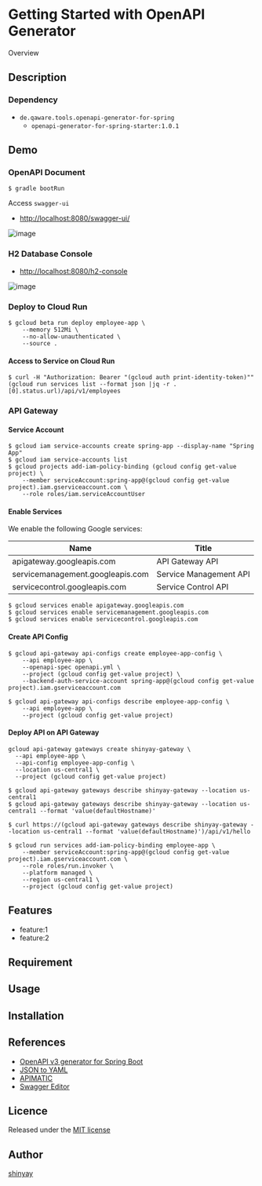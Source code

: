 # Getting Started with OpenAPI Generator

Overview

## Description
### Dependency
- `de.qaware.tools.openapi-generator-for-spring`
  - `openapi-generator-for-spring-starter:1.0.1`

## Demo
### OpenAPI Document
```shell script
$ gradle bootRun
```
Access `swagger-ui`
- [http://localhost:8080/swagger-ui/](http://localhost:8080/swagger-ui/)

![image](https://user-images.githubusercontent.com/3072734/107849543-497f3300-6e3f-11eb-8dc3-207e77bf9998.png)

### H2 Database Console
- [http://localhost:8080/h2-console](http://localhost:8080/h2-console)

![image](https://user-images.githubusercontent.com/3072734/107363278-41608400-6b1d-11eb-99d9-c280bf512f6f.png)

### Deploy to Cloud Run
```shell script
$ gcloud beta run deploy employee-app \
    --memory 512Mi \
    --no-allow-unauthenticated \
    --source .
```

#### Access to Service on Cloud Run
```shell script
$ curl -H "Authorization: Bearer "(gcloud auth print-identity-token)"" (gcloud run services list --format json |jq -r .[0].status.url)/api/v1/employees
```

### API Gateway
#### Service Account
```shell script
$ gcloud iam service-accounts create spring-app --display-name "Spring App"
$ gcloud iam service-accounts list
$ gcloud projects add-iam-policy-binding (gcloud config get-value project) \
    --member serviceAccount:spring-app@(gcloud config get-value project).iam.gserviceaccount.com \
    --role roles/iam.serviceAccountUser
```

#### Enable Services
We enable the following Google services:

|Name|Title|
|----|-----|
|apigateway.googleapis.com|API Gateway API|
|servicemanagement.googleapis.com|Service Management API|
|servicecontrol.googleapis.com|Service Control API|

```shell script
$ gcloud services enable apigateway.googleapis.com
$ gcloud services enable servicemanagement.googleapis.com
$ gcloud services enable servicecontrol.googleapis.com
```

#### Create API Config
```shell script
$ gcloud api-gateway api-configs create employee-app-config \
    --api employee-app \
    --openapi-spec openapi.yml \
    --project (gcloud config get-value project) \
    --backend-auth-service-account spring-app@(gcloud config get-value project).iam.gserviceaccount.com
```

```shell script
$ gcloud api-gateway api-configs describe employee-app-config \
    --api employee-app \
    --project (gcloud config get-value project)
```

#### Deploy API on API Gateway

```shell script
gcloud api-gateway gateways create shinyay-gateway \
  --api employee-app \
  --api-config employee-app-config \
  --location us-central1 \
  --project (gcloud config get-value project)
```

```shell script
$ gcloud api-gateway gateways describe shinyay-gateway --location us-central1
$ gcloud api-gateway gateways describe shinyay-gateway --location us-central1 --format 'value(defaultHostname)'
```

```shell script
$ curl https://(gcloud api-gateway gateways describe shinyay-gateway --location us-central1 --format 'value(defaultHostname)')/api/v1/hello
```

```shell script
$ gcloud run services add-iam-policy-binding employee-app \
    --member serviceAccount:spring-app@(gcloud config get-value project).iam.gserviceaccount.com \
    --role roles/run.invoker \
    --platform managed \
    --region us-central1 \
    --project (gcloud config get-value project)
```
## Features

- feature:1
- feature:2

## Requirement

## Usage

## Installation

## References
- [OpenAPI v3 generator for Spring Boot](https://github.com/qaware/openapi-generator-for-spring)
- [JSON to YAML](https://www.json2yaml.com/)
- [APIMATIC](https://www.apimatic.io/dashboard)
- [Swagger Editor](https://editor.swagger.io/)

## Licence

Released under the [MIT license](https://gist.githubusercontent.com/shinyay/56e54ee4c0e22db8211e05e70a63247e/raw/34c6fdd50d54aa8e23560c296424aeb61599aa71/LICENSE)

## Author

[shinyay](https://github.com/shinyay)
